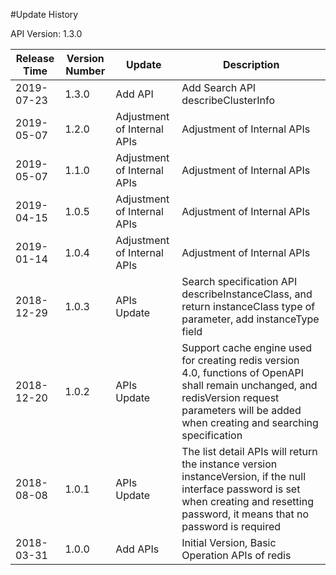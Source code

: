 #Update History

API Version: 1.3.0

| Release Time   | Version Number | Update     | Description  |
| ---------- | ------ | -------- | ------------------------------------------------------------ |
| 2019-07-23 | 1.3.0  | Add API| Add Search API describeClusterInfo     |
| 2019-05-07 | 1.2.0  | Adjustment of Internal APIs | Adjustment of Internal APIs     |
| 2019-05-07 | 1.1.0  | Adjustment of Internal APIs | Adjustment of Internal APIs     |
| 2019-04-15 | 1.0.5  | Adjustment of Internal APIs | Adjustment of Internal APIs     |
| 2019-01-14 | 1.0.4  | Adjustment of Internal APIs | Adjustment of Internal APIs    |
| 2018-12-29 | 1.0.3  | APIs Update | Search specification API describeInstanceClass, and return instanceClass type of parameter, add instanceType field     |
| 2018-12-20 | 1.0.2  | APIs Update | Support cache engine used for creating redis version 4.0, functions of OpenAPI shall remain unchanged, and redisVersion request parameters will be added when creating and searching specification     |
| 2018-08-08 | 1.0.1  | APIs Update | The list detail APIs will return the instance version instanceVersion, if the null interface password is set when creating and resetting password, it means that no password is required |
| 2018-03-31 | 1.0.0  | Add APIs | Initial Version, Basic Operation APIs of redis                              |
